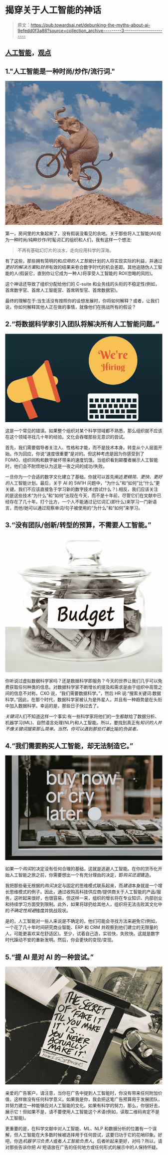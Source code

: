 # 揭穿关于人工智能的神话

> 原文：<https://pub.towardsai.net/debunking-the-myths-about-ai-9efedd0f3a86?source=collection_archive---------3----------------------->

## [人工智能](https://towardsai.net/p/category/artificial-intelligence)，[观点](https://towardsai.net/p/category/opinion)

## 1."人工智能是一种时尚/炒作/流行词."

![](img/5a9c80e1639afcb33b1b163669710062.png)

第一，房间里的大象起来了，没有假装没看见的余地。关于那些将人工智能(AI)视为一种时尚/纯粹炒作/时髦词汇的组织和人们，我有这样一个想法:

> 不再有基础幻灯片的淡水，走向应用科学的深海。

有了这些，那些拥有简明的和*应用的人工智能*计划的人将实现实际的利益，并通过*更好的解决方案*和*财务*有效的结果来弥合数字时代的机会差距。其他追随伪人工智能的人(假装它，直到你让它成为一种人)将享受人工智能的 ROI(忽略的风险)。

这个神话还导致了组织分配给他们的 C-suite 和业务线的头衔的不稳定性(例如，首席数字官、首席人工智能官、首席转型官、首席数据官)。

最终的理解在于:当生活没有按照你的设想发展时，你将如何解释？或者，让我们说，你如何解释其他人正在做的事情，就像他们在挑战所有的假设？

## 2.“将数据科学家引入团队将解决所有人工智能问题。”

![](img/8bc23db349c50a7d66f8afa4f97ce2b0.png)

这是一个常见的错误。如果整个组织对某个科学领域都不熟悉，那么组织就不应该在这个领域寻找几十年的经验。文化会吞噬那些无意识的尝试。

首先，我们需要倡导者关注人、性格和才能，而不是技术本身。转变从个人层面开始。作为回应，你说“速度很重要”是对的。但这种考虑是因为你感受到了 FOMO、组织同构和数字破坏带来的速度饥饿。当组织看到颠覆者展示人工智能时，他们会不耐烦地认为这是一夜之间的成功/失败。

一旦你为一个合适的数字文化建立了基础，你就可以首先阐述*更精简、更快、更好的*人工智能计划。最后，关于 AI 的 5W1H 问题中，“为什么”和“如何”比“什么”更关键。我们不应该直接急于学习新的数字技术(尝试什么？).相反，我们应该关注的是这些技术“为什么”和“如何”出现在今天，而不是十年前，尽管它们在文献中已经存在了几十年。打个比方，一个人不能通过记忆词汇(即什么)来学习一门新语言，而他/她可以通过观察单词/句子被使用的“为什么”和“如何”来学习。

## 3.“没有团队/创新/转型的预算，不需要人工智能。”

![](img/a8895f4c0c554c939f11b3b9ac1c9d4b.png)

你听说过虚拟数据科学家吗？还是数据科学即服务？今天的世界让我们几乎可以免费获取任何种类的信息。对数据科学家不断增长的提及和需求是由于组织中高管之间的信息不对称。CXO 说，“我们需要数据科学。”，然后 HR 说:“搜索关键词:数据科学。”因此，在那个时代，数据科学家被认为是外星人，并且有一种趋势是在头衔中加入数据科学。幸运的是，那些日子快过去了。

*关键词*人们不知道这样一个事实:有一些科学家将他们的一生都献给了数据分析、机器学习(ML)、自然语言处理(NLP)和人工智能。所以，要找到真正有*知识的人并不像关键词搜索那么简单。当然，你可以遇到那些打着*比喻的*伪装者。*

## 4.“我们需要购买人工智能，却无法制造它。”

![](img/6c4b81b06b781ba503cb741c757a9d58.png)

如果一个*购买*的决定没有任何合理的基础，这就是逃避人工智能。在你的货币化开始人工智能之旅之前，你需要想出一个有充分理由的决定，即*购买还是*建造。

我把那些毫无根据的*购买*决定与固定的思维模式联系起来，而*建造*本身就是一个增长思维模式的例子。因此，通过收购高科技供应商/提供商关于人工智能的产品/服务，这听起来很好，也很容易，但这样一来，组织的增长将在专业知识、内部创业和持续学习方面受到限制。此外，如果将球扔给其他人，组织将无法击败其文化中的*不确定性规避*维度并挑战现状。

是的，人工智能对一些人来说是不确定的，他们可能会寻找方法来避免它(例如，一个花了几十年时间研究商业智能、ERP 和 CRM 并观察到他们建立的无限量的人，可能更喜欢呆在舒适区)。至少，试着自己造，实验快，失败快。这就是数字时代躁动不安的重新发明。然后，你会更快的变现/变现。

## 5.“提 AI 是对 AI 的一种尝试。”

![](img/8496ad2aefeb4166cae704f9ea076a3e.png)

亲爱的广告客户，请注意，当你在广告中提到人工智能时，你没有带来任何附加价值，这样做没有任何科学意义。如果我是你，我会把这笔广告预算用于发展团队，并努力建立一种能够应对人工智能的文化。如果有科学的努力，那么，你很好去，展示它！但如果不是，请不要使用人工智能这个术语(例如，读取二维码肯定不是人工智能)。

更重要的是，在科学文献中对人工智能、ML、NLP 和数据分析的位置有一个误解，但人工智能在大多数时候被选择用于任何尝试，这要归功于它的花哨印象。好吧，你选*机器学习负责人*或者*人工智能负责人*。后者听起来更好，对吗？所以，请对那些告诉你把 *AI* 短语放在广告的任何地方或任何形式的展示中的人保持怀疑。
